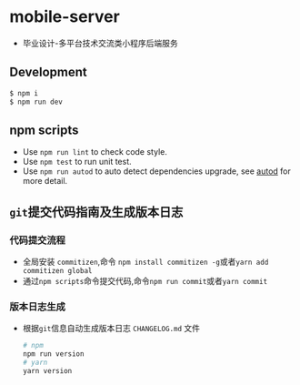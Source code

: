 # mobile-server

- 毕业设计-多平台技术交流类小程序后端服务

## Development

```bash
$ npm i
$ npm run dev
```

## npm scripts

- Use `npm run lint` to check code style.
- Use `npm test` to run unit test.
- Use `npm run autod` to auto detect dependencies upgrade, see [autod](https://www.npmjs.com/package/autod) for more detail.


[egg]: https://eggjs.org

## `git`提交代码指南及生成版本日志

### 代码提交流程

- 全局安装 `commitizen`,命令 `npm install commitizen -g`或者`yarn add commitizen global`
- 通过`npm scripts`命令提交代码,命令`npm run commit`或者`yarn commit` 

### 版本日志生成

- 根据`git`信息自动生成版本日志 `CHANGELOG.md` 文件

  ```bash
  # npm
  npm run version
  # yarn
  yarn version
  ```

  



